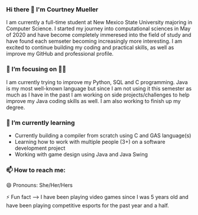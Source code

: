 ### Hi there 👋 I'm Courtney Mueller

I am currently a full-time student at New Mexico State University majoring in Computer Science. I started my journey into computational sciences in May of 2020 and have become completely immeresed into the field of study and have found each semseter becoming increasingly more interesting. I am excited to continue building my coding and practical skills, as well as improve my GitHub and professional profile. 


### 🔭 I’m focusing on 👨‍💻

I am currently trying to improve my Python, SQL and C programming. Java is my most well-known language but since I am not using it this semester as much as I have in the past I am working on side projects/challenges to help improve my Java coding skills as well. I am also working to finish up my degree.

### 🌱 I’m currently learning

- Currently building a compiler from scratch using C and GAS language(s)
- Learning how to work with multiple people (3+) on a software development project
- Working with game design using Java and Java Swing

### 📫 How to reach me: 

😄 Pronouns: She/Her/Hers

⚡ Fun fact --> I have been playing video games since I was 5 years old and have been playing competitive esports for the past year and a half.

